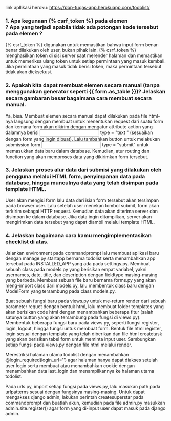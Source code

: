 link apllikasi heroku: https://pbp-tugas-app.herokuapp.com/todolist/

### 1.  Apa kegunaan {% csrf_token %} pada elemen <form>? Apa yang terjadi apabila tidak ada potongan kode tersebut pada elemen <form>?
{% csrf_token %} digunakan untuk memastikan bahwa input form benar-benar dilakukan oleh user, bukan pihak lain. {% csrf_token %} menghasilkan token di sisi server saat merender halaman dan memastikan untuk memeriksa ulang token untuk setiap permintaan yang masuk kembali. Jika permintaan yang masuk tidak berisi token, maka permintaan tersebut tidak akan dieksekusi.

### 2. Apakah kita dapat membuat elemen <form> secara manual (tanpa menggunakan generator seperti {{ form.as_table }})? Jelaskan secara gambaran besar bagaimana cara membuat <form> secara manual.
Ya, bisa. Membuat elemen <form> secara manual dapat dilakukan pada file html-nya langsung dengan membuat <form></form> untuk menentukan request dari suatu form dan kemana form akan dikirim dengan mengatur attribute action yang dalamnya berisi <input> type = "text " (sesuaikan dengan form yang ingin dibuat). Lalu tambahkan button untuk melakukan submission form <input> type = "submit" untuk memasukkan data baru dalam database. Kemudian, atur routing dan function yang akan memproses data yang dikirimkan form tersebut.

### 3. Jelaskan proses alur data dari submisi yang dilakukan oleh pengguna melalui HTML form, penyimpanan data pada database, hingga munculnya data yang telah disimpan pada template HTML.
User akan mengisi form lalu data dari isian form tersebut akan tersimpan pada browser user. Lalu setelah user menekan tombol submit, form akan terkirim sebagai HTTP request. Kemudian data akan diterima server dan disimpan ke dalam database. Jika data ingin ditampilkan, server akan mengirimkan data tersebut yang dapat diambil melalui template HTML.

### 4. Jelaskan bagaimana cara kamu mengimplementasikan checklist di atas.
Jalankan environment pada commandprompt lalu membuat aplikasi baru dengan manage.py startapp bernama todolist serta menambahkan app tersebut pada INSTALLED_APP yang ada pada settings.py. Membuat sebuah class pada models.py yang berisikan empat variabel, yakni usernames, date, title, dan description dengan fieldtype masing-masing yang berbeda. Membuat sebuah file baru bernama forms.py yang akan meng-import class dari models.py, lalu membentuk class baru dengan ModelForm yang tersambung pada class models.py.

Buat sebuah fungsi baru pada views.py untuk me-return render dari sebuah parameter requet dengan bentuk html, lalu membuat folder templates yang akan berisikan code html dengan menambahkan beberapa fitur (salah satunya button yang akan tersambung pada fungsi di views.py). Membentuk beberapa fungsi baru pada views.py, seperti fungsi register, login, logout, hingga fungsi untuk membuat form. Bentuk file html register, login sesuai dengan template yang telah diberikan dan file html createtask yang akan berisikan tabel form untuk meminta input user. Sambungkan setiap fungsi pada views.py dengan file html melalui render.

Merestriksi halaman utama todolist dengan menambahkan @login_required(login_url='') agar halaman hanya dapat diakses setelah user login serta membuat atau menambahkan cookie dengan menambahkan data last_login dan menampilkannya ke halaman utama todolist.

Pada urls.py, import setiap fungsi pada views.py, lalu masukan path pada urlpatterns sesuai dengan fungsinya masing-masing. Untuk dapat mengakses django admin, lakukan perintah createsuperstar pada commandprompt dan buatlah akun, kemudian pada file admin.py masukkan admin.site.register(<model>) agar form yang di-input user dapat masuk pada django admin.